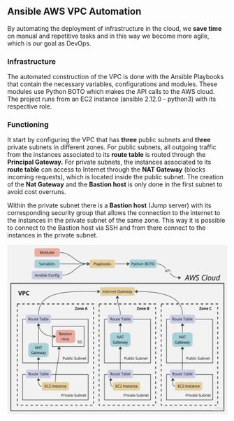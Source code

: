 ## Ansible AWS VPC Automation

By automating the deployment of infrastructure in the cloud, we **save time** on manual and repetitive tasks and in this way we become more agile, which is our goal as DevOps.

### **Infrastructure**

The automated construction of the VPC is done with the Ansible Playbooks that contain the necessary variables, configurations and modules. These modules use Python BOTO which makes the API calls to the AWS cloud. The project runs from an EC2 instance (ansible 2.12.0 - python3) with its respective role.

### Functioning

It start by configuring the VPC that has **three** public subnets and **three** private subnets in different zones. For public subnets, all outgoing traffic from the instances associated to its **route table** is routed through the **Principal Gateway.** For private subnets, the instances associated to its **route table** can access to Internet through the **NAT Gateway** (blocks incoming requests), which is located inside the public subnet. The creation of the **Nat Gateway** and the **Bastion host** is only done in the first subnet to avoid cost overruns.

Within the private subnet there is a **Bastion host** (Jump server) with its corresponding security group that allows the connection to the internet to the instances in the private subnet of the same zone. This way it is possible to connect to the Bastion host via SSH and from there connect to the instances in the private subnet.

![Alt text](/files/diagrama.jpg "Image")
